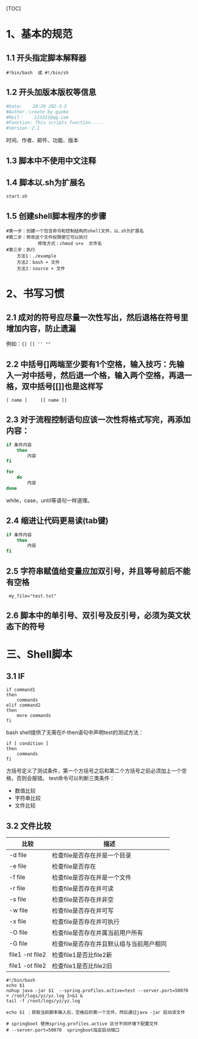 [TOC]

# 1、基本的规范
## 1.1 开头指定脚本解释器
`#!bin/bash  或 #!/bin/sh`

## 1.2 开头加版本版权等信息
```bash
#Date:    20:20 202-3-5
#Author：create by guoke
#Mail：    123321@qq.com
#Function: This scripts function.....
#Version：2.1
```
时间、作者、邮件、功能、版本

## 1.3 脚本中不使用中文注释

## 1.4 脚本以.sh为扩展名
`start.sh`

## 1.5 创建shell脚本程序的步骤
```
#第一步：创建一个包含命令和控制结构的shell文件，以.sh为扩展名
#第二步：修改这个文件权限使它可以执行
            修改方式：chmod u+x  文件名
#第三步：执行
    方法1：./example
    方法2：bash + 文件
    方法3：source + 文件
```

# 2、书写习惯
## 2.1 成对的符号应尽量一次性写出，然后退格在符号里增加内容，防止遗漏
例如：`{} [] '' "" `

## 2.2 中括号[]两端至少要有1个空格，输入技巧：先输入一对中括号，然后退一个格，输入两个空格，再退一格，双中括号[[]]也是这样写
`[ name ]     [[ name ]] `
## 2.3 对于流程控制语句应该一次性将格式写完，再添加内容：
```bash
if 条件内容
	then
		内容
fi
```
```bash
for
	do
		内容
done
```
while，case，until等语句一样道理。

## 2.4 缩进让代码更易读(tab键)
```bash
if 条件内容
	then
		内容
fi
```
## 2.5 字符串赋值给变量应加双引号，并且等号前后不能有空格
` my_file="test.txt"`

## 2.6 脚本中的单引号、双引号及反引号，必须为英文状态下的符号

# 三、Shell脚本
## 3.1 IF
```shell
if command1
then
	commands
elif command2
then
	more commands
fi
```

bash shell提供了无需在if-then语句中声明test的测试方法：
```shell
if [ condition ]
then
	commands
fi
```
方括号定义了测试条件，第一个方括号之后和第二个方括号之前必须加上一个空格，否则会报错。
test命令可以判断三类条件：
 - 数值比较
 - 字符串比较
 - 文件比较
## 3.2 文件比较
|  比较 | 描述  |
| ------------ | ------------ |
| -d file  |  检查file是否存在并是一个目录 |
| -e file  | 检查file是否存在  |
| -f file  | 检查file是否存在并是一个文件  |
| -r file  | 检查file是否存在并可读  |
| -s file  | 检查file是否存在并非空  |
| -w file  | 检查file是否存在并可写  |
| -x file  | 检查file是否存在并可执行 |
| -O file  | 检查file是否存在并属当前用户所有 |
| -G file  | 检查file是否存在并且默认组与当前用户相同 |
| file1 -nt file2 | 检查file1是否比file2新 |
| file1 -ot file2 | 检查file1是否比file2旧 |



```shell
#!/bin/bash
echo $1
nohup java -jar $1  --spring.profiles.active=test --server.port=50070 > /root/logs/yz/yz.log 2>&1 &
tail -f /root/logs/yz/yz.log
```

```
echo $1 ：获取当前脚本输入后，空格后的第一个文件，然后通过java -jar 启动该文件
```

```
# springboot 使用spring.profiles.active 区分不同环境下配置文件
# --server.port=50070  springboot指定启动端口
```

